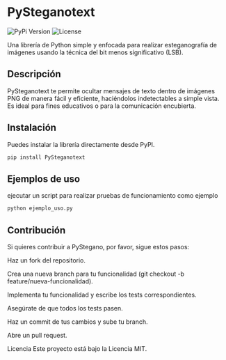 # PySteganotext

![PyPi Version](https://img.shields.io/pypi/v/PyStegano)
![License](https://img.shields.io/pypi/l/PyStegano)

Una librería de Python simple y enfocada para realizar esteganografía de imágenes usando la técnica del bit menos significativo (LSB).

## Descripción

PySteganotext te permite ocultar mensajes de texto dentro de imágenes PNG de manera fácil y eficiente, haciéndolos indetectables a simple vista. Es ideal para fines educativos o para la comunicación encubierta.

## Instalación

Puedes instalar la librería directamente desde PyPI.

```bash
pip install PySteganotext
```

## Ejemplos de uso

ejecutar un script para realizar pruebas de funcionamiento como ejemplo

```python
python ejemplo_uso.py
```

## Contribución

Si quieres contribuir a PyStegano, por favor, sigue estos pasos:

Haz un fork del repositorio.

Crea una nueva branch para tu funcionalidad (git checkout -b feature/nueva-funcionalidad).

Implementa tu funcionalidad y escribe los tests correspondientes.

Asegúrate de que todos los tests pasen.

Haz un commit de tus cambios y sube tu branch.

Abre un pull request.

 Licencia
Este proyecto está bajo la Licencia MIT.
